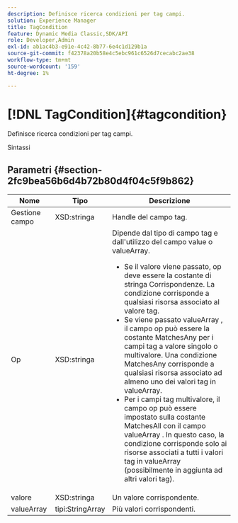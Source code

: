 ```yaml
---
description: Definisce ricerca condizioni per tag campi.
solution: Experience Manager
title: TagCondition
feature: Dynamic Media Classic,SDK/API
role: Developer,Admin
exl-id: ab1ac4b3-e91e-4c42-8b77-6e4c1d129b1a
source-git-commit: f42378a20b58e4c5ebc961c6526d7cecabc2ae38
workflow-type: tm+mt
source-wordcount: '159'
ht-degree: 1%

---
```


# [!DNL TagCondition]{#tagcondition}

Definisce ricerca condizioni per tag campi.

Sintassi

## Parametri {#section-2fc9bea56b6d4b72b80d4f04c5f9b862}

<table id="table_04100BB8ABD84EF68B0A7CE3AD946414"> 
 <thead> 
  <tr> 
   <th colname="col1" class="entry"> Nome </th> 
   <th colname="col2" class="entry"> Tipo </th> 
   <th colname="col3" class="entry"> Descrizione </th> 
  </tr> 
 </thead>
 <tbody> 
  <tr> 
   <td colname="col1"> <span class="codeph"><span class="varname"> Gestione</span> campo </span> </td> 
   <td colname="col2"> <span class="codeph"> XSD:stringa</span> </td> 
   <td colname="col3"> Handle del campo tag. </td> 
  </tr> 
  <tr> 
   <td colname="col1"> <span class="codeph"><span class="varname"> Op</span> </span> </td> 
   <td colname="col2"> <span class="codeph"> XSD:stringa</span> </td> 
   <td colname="col3">Dipende dal tipo di campo tag e dall'utilizzo del campo value o valueArray. 
    <ul id="ul_CC0926425B094B3BB7D70CB392DBDABD">
     <li id="li_09AB923A9A8D4A71917CF59C150E4EF5">Se <span class="codeph"> il valore</span> viene passato, <span class="codeph"> op</span> deve essere la costante di stringa Corrispondenze. La condizione corrisponde a qualsiasi risorsa associato al valore tag. </li>
     <li id="li_70F18494AB6C454EB611F51F16C19FAD">Se <span class="codeph"> viene passato valueArray</span> , il campo op può essere la costante <span class="codeph"> MatchesAny</span> per i campi tag a valore singolo o multivalore. Una <span class="codeph"> condizione MatchesAny</span> corrisponde a qualsiasi risorsa associato ad almeno uno dei valori tag in <span class="codeph"> valueArray</span>. </li>
     <li id="li_0B25542D7E964B26B15591C45D5C66D0">Per i campi tag multivalore, il campo op può essere impostato sulla costante <span class="codeph"> MatchesAll</span> con il <span class="codeph"> campo valueArray</span> . In questo caso, la condizione corrisponde solo ai risorse associati a tutti i valori tag in <span class="codeph"> valueArray</span> (possibilmente in aggiunta ad altri valori tag). </li>
    </ul></td> 
  </tr> 
  <tr> 
   <td colname="col1"> <span class="codeph"><span class="varname"> valore</span> </span> </td> 
   <td colname="col2"> <span class="codeph"> XSD:stringa</span> </td> 
   <td colname="col3"> Un valore corrispondente. </td> 
  </tr> 
  <tr> 
   <td colname="col1"> <span class="codeph"><span class="varname"> valueArray</span> </span> </td> 
   <td colname="col2"> <span class="codeph"> tipi:StringArray</span> </td> 
   <td colname="col3"> Più valori corrispondenti. </td> 
  </tr> 
 </tbody> 
</table>
